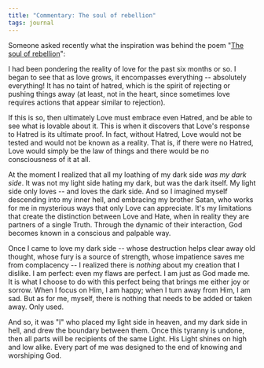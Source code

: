 ```yaml
---
title: "Commentary: The soul of rebellion"
tags: journal
---
```


Someone asked recently what the inspiration was behind the poem
"[The soul of rebellion](soul.of.rebellion)":

I had been pondering the reality of love for the past six months or so.
I began to see that as love grows, it encompasses everything --
absolutely everything!  It has no taint of hatred, which is the spirit
of rejecting or pushing things away (at least, not in the heart, since
sometimes love requires actions that appear similar to rejection).

If this is so, then ultimately Love must embrace even Hatred, and be
able to see what is lovable about it.  This is when it discovers that
Love's response to Hatred is its ultimate proof.  In fact, without
Hatred, Love would not be tested and would not be known as a reality.
That is, if there were no Hatred, Love would simply be the law of things
and there would be no consciousness of it at all.

At the moment I realized that all my loathing of my dark side *was my
dark side*.  It was not my light side hating my dark, but was the dark
itself.  My light side only loves -- and loves the dark side.  And so I
imagined myself descending into my inner hell, and embracing my brother
Satan, who works for me in mysterious ways that only Love can
appreciate.  It's my limitations that create the distinction between
Love and Hate, when in reality they are partners of a single Truth.
Through the dynamic of their interaction, God becomes known in a
conscious and palpable way.

Once I came to love my dark side -- whose destruction helps clear away
old thought, whose fury is a source of strength, whose impatience saves
me from complacency -- I realized there is *nothing* about my creation
that I dislike.  I am perfect: even my flaws are perfect.  I am just as
God made me.  It is what I choose to do with this perfect being that
brings me either joy or sorrow.  When I focus on Him, I am happy; when I
turn away from Him, I am sad.  But as for me, myself, there is nothing
that needs to be added or taken away.  Only used.

And so, it was "I" who placed my light side in heaven, and my dark side
in hell, and drew the boundary between them.  Once this tyranny is
undone, then all parts will be recipients of the same Light.  His Light
shines on high and low alike.  Every part of me was designed to the end
of knowing and worshiping God.


